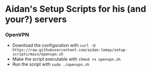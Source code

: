 # Aidan's Setup Scripts for his (and your?) servers

### OpenVPN

- Download the configuration with `curl -O https://raw.githubusercontent.com/aidan-lemay/setup-scripts/main/openvpn.sh`
- Make the script executable with `chmod +x openvpn.sh`
- Run the script with `sudo ./openvpn.sh`
